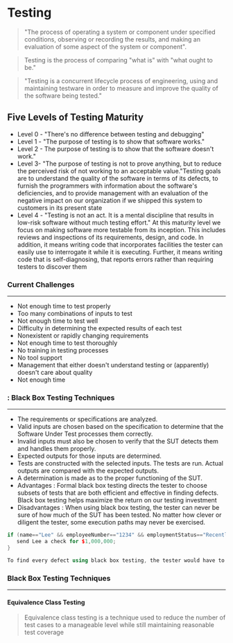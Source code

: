 # Testing

> "The process of operating a system or component under specified conditions, observing or recording the results, and making an evaluation of some aspect of the system or component".

> Testing is the process of comparing "what is" with "what ought to be."

> "Testing is a concurrent lifecycle process of engineering, using and maintaining testware in order to measure and improve the quality of the software being tested."

## Five Levels of Testing Maturity

- Level 0 - "There's no difference between testing and debugging"
- Level 1 - "The purpose of testing is to show that software works."
- Level 2 - The purpose of testing is to show that the software doesn't work."
- Level 3- "The purpose of testing is not to prove anything, but to reduce the perceived risk of not working to an acceptable value."Testing goals are to understand the quality of the software in terms of its defects, to furnish the programmers with information about the software's deficiencies, and to provide management with an evaluation of the negative impact on our organization if we shipped this system to customers in its present state
- Level 4 - "Testing is not an act. It is a mental discipline that results in low-risk software without much testing effort." At this maturity level we focus on making software more testable from its inception. This includes reviews and inspections of its requirements, design, and code. In addition, it means writing code that incorporates facilities the tester can easily use to interrogate it while it is executing. Further, it means writing code that is self-diagnosing, that reports errors rather than requiring testers to discover them

### Current Challenges

---

- Not enough time to test properly
- Too many combinations of inputs to test 
- Not enough time to test well
-  Difficulty in determining the expected results of each test
-  Nonexistent or rapidly changing requirements 
- Not enough time to test thoroughly
-  No training in testing processes
-  No tool support 
- Management that either doesn't understand testing or (apparently) doesn't care about quality 
- Not enough time

### : Black Box Testing Techniques

---

- The requirements or specifications are analyzed. 
- Valid inputs are chosen based on the specification to determine that the Software Under Test processes them correctly.
- Invalid inputs must also be chosen to verify that the SUT detects them and handles them properly. 
- Expected outputs for those inputs are determined. 
- Tests are constructed with the selected inputs. The tests are run. Actual outputs are compared with the expected outputs.
-  A determination is made as to the proper functioning of the SUT.
- Advantages : Formal black box testing directs the tester to choose subsets of tests that are both efficient and effective in finding defects. Black box testing helps maximize the return on our testing investment
- Disadvantages : When using black box testing, the tester can never be sure of how much of the SUT has been tested. No matter how clever or diligent the tester, some execution paths may never be exercised. 

```C++
if (name=="Lee" && employeeNumber=="1234" && employmentStatus=="RecentlyTerminatedForCause") {
   send Lee a check for $1,000,000;
}

To find every defect using black box testing, the tester would have to create every possible combination of input data, both valid and invalid.

```

### Black Box Testing  Techniques

---

#### Equivalence Class Testing

> Equivalence class testing is a technique used to reduce the number of test cases to a manageable level while still maintaining reasonable test coverage



